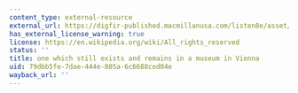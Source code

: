 ```yaml
---
content_type: external-resource
external_url: https://digfir-published.macmillanusa.com/listen8e/asset/img_ch14/69854_KER08E_CH14_P14.01.jpg
has_external_license_warning: true
license: https://en.wikipedia.org/wiki/All_rights_reserved
status: ''
title: one which still exists and remains in a museum in Vienna
uid: 79dbb5fe-7dae-444e-805a-6c6688ced04e
wayback_url: ''
---
```

